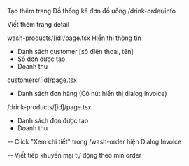 
Tạo thêm trang Đồ thống kê đơn đồ uống /drink-order/info

Viết thêm trang detail

wash-products/[id]/page.tsx Hiển thị thông tin 

- Danh sách customer [số điện thoại, tên]
- Số đơn được tạo
- Doanh thu

customers/[id]/page.tsx

- Danh sách đơn hàng (Có nút hiển thị dialog invoice)


/drink-products/[id]/page.tsx

- Danh sách đơn được tạo
- Doanh thu

-- Click "Xem chi tiết" trong /wash-order hiện Dialog Invoice

-- Viết tiếp khuyến mại tự động theo min order